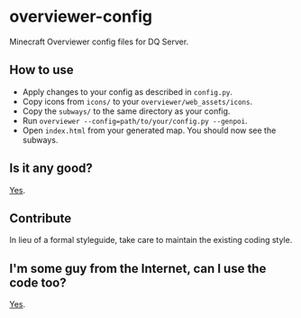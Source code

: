 # overviewer-config
Minecraft Overviewer config files for DQ Server.

## How to use

- Apply changes to your config as described in `config.py`.
- Copy icons from `icons/` to your `overviewer/web_assets/icons`.
- Copy the `subways/` to the same directory as your config.
- Run `overviewer --config=path/to/your/config.py --genpoi`.
- Open `index.html` from your generated map. You should now see the subways.

## Is it any good?

[Yes](https://news.ycombinator.com/item?id=3067434).

## Contribute

In lieu of a formal styleguide, take care to maintain the existing coding style.

## I'm some guy from the Internet, can I use the code too?

[Yes](LICENSE).

